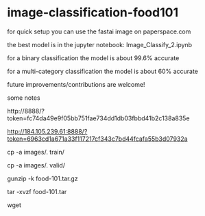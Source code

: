 # image-classification-food101

for quick setup you can use the fastai image on paperspace.com

the best model is in the jupyter notebook: Image_Classify_2.ipynb

for a binary classification the model is about 99.6% accurate

for a multi-category classification the model is about 60% accurate

future improvements/contributions are welcome!

some notes

http://8888/?token=fc74da49e9f05bb751fae734dd1db03fbbd41b2c138a835e

http://184.105.239.61:8888/?token=6963cd1a671a33f117217cf343c7bd44fcafa55b3d07932a

cp -a images/. train/

cp -a images/. valid/

gunzip -k food-101.tar.gz

tar -xvzf food-101.tar

wget <food-101-source-url>
